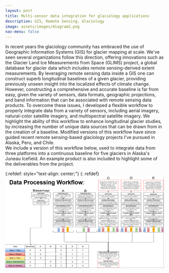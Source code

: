 ```yaml
---
layout: post
title: Multi-sensor data integration for glaciology applications 
description: GIS, Remote Sensing, Glaciology
image: assets/images/diagram2.png
nav-menu: false
---
```


In recent years the glaciology community has embraced the use of Geographic Information Systems (GIS) for glacier mapping at scale. We've seen several organizations follow this direction, offering innovations such as the Glacier Land Ice Measurements from Space (GLIMS) project, a global database for glacier data which includes remote sensing-derived extent measurements. By leveraging remote sensing data inside a GIS one can construct superb longitudinal baselines of a given glacier, providing previously unseen insight into the localized effects of climate change. However, constructing a comprehensive and accurate baseline is far from easy, given the variety of sensors, data formats, geographic projections, and band information that can be associated with remote sensing data products. To overcome these issues, I developed a flexible workflow to properly integrate data from a variety of sensors, including aerial imagery, natural-color satellite imagery, and multispectral satellite imagery. We highlight the ability of this workflow to enhance longitudinal glacier studies, by increasing the number of unique data sources that can be drawn from in the creation of a baseline. Modified versions of this workflow have since guided recent remote sensing-based glaciology projects I've pursued in Alaska, Peru, and Chile.   <br>
We include a version of this workflow below, used to integrate data from three platforms into a continuous baseline for five glaciers in Alaska's Juneau Icefield. An example product is also included to highlight some of the deliverables from the project. 

{:refdef: style="text-align: center;"}
{: refdef}
![image1](/assets/images/workflow.png)
